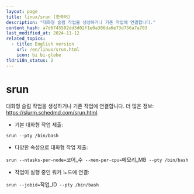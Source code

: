 ```yaml
---
layout: page
title: linux/srun (한국어)
description: "대화형 슬럼 작업을 생성하거나 기존 작업에 연결합니다."
content_hash: a7d6745502dd3d02f1e0a386da6e73d756a7a703
last_modified_at: 2024-11-12
related_topics:
  - title: English version
    url: /en/linux/srun.html
    icon: bi bi-globe
tldri18n_status: 2
---
```

# srun

대화형 슬럼 작업을 생성하거나 기존 작업에 연결합니다.
더 많은 정보: <https://slurm.schedmd.com/srun.html>.

- 기본 대화형 작업 제출:

`srun --pty /bin/bash`

- 다양한 속성으로 대화형 작업 제출:

`srun --ntasks-per-node=`<span class="tldr-var badge badge-pill bg-dark-lm bg-white-dm text-white-lm text-dark-dm font-weight-bold">코어_수</span>` --mem-per-cpu=`<span class="tldr-var badge badge-pill bg-dark-lm bg-white-dm text-white-lm text-dark-dm font-weight-bold">메모리_MB</span>` --pty /bin/bash`

- 작업이 실행 중인 워커 노드에 연결:

`srun --jobid=`<span class="tldr-var badge badge-pill bg-dark-lm bg-white-dm text-white-lm text-dark-dm font-weight-bold">작업_ID</span>` --pty /bin/bash`
